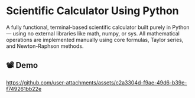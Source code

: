 # Scientific Calculator Using Python
A fully functional, terminal-based scientific calculator built purely in Python — using no external libraries like math, numpy, or sys. 
All mathematical operations are implemented manually using core formulas, Taylor series, and Newton-Raphson methods.

## 📽️ Demo

https://github.com/user-attachments/assets/c2a3304d-f9ae-49d6-b39e-f749261bb22e

